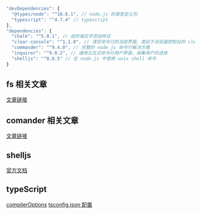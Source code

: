 ```js
"devDependencies": {
  "@types/node": "^18.6.1", // node.js 的类型定义包
  "typescript": "^4.7.4" // typescript
},
"dependencies": {
  "chalk": "^5.0.1", // 给终端文字添加样式
  "clear-console": "^1.1.0", // 清空命令行的当前界面，类似于浏览器控制台的 clear() 和 命令行下的 clear
  "commander": "^9.4.0", // 完整的 node.js 命令行解决方案
  "inquirer": "^9.0.2", // 通用交互式命令行用户界面，收集用户的选择
  "shelljs": "^0.8.5" // 在 node.js 中使用 unix shell 命令
}
```


## fs 相关文章
[文章链接](https://juejin.cn/post/6844903677782654983)


## comander 相关文章
[文章链接](https://juejin.cn/post/6844903586833711112)


## shelljs
[官方文档](https://github.com/shelljs/shelljs)

## typeScript
[compilerOptions](https://www.typescriptlang.org/docs/handbook/compiler-options.html)
[tsconfig.json 配置](https://juejin.cn/post/6844904178234458120#heading-14)
